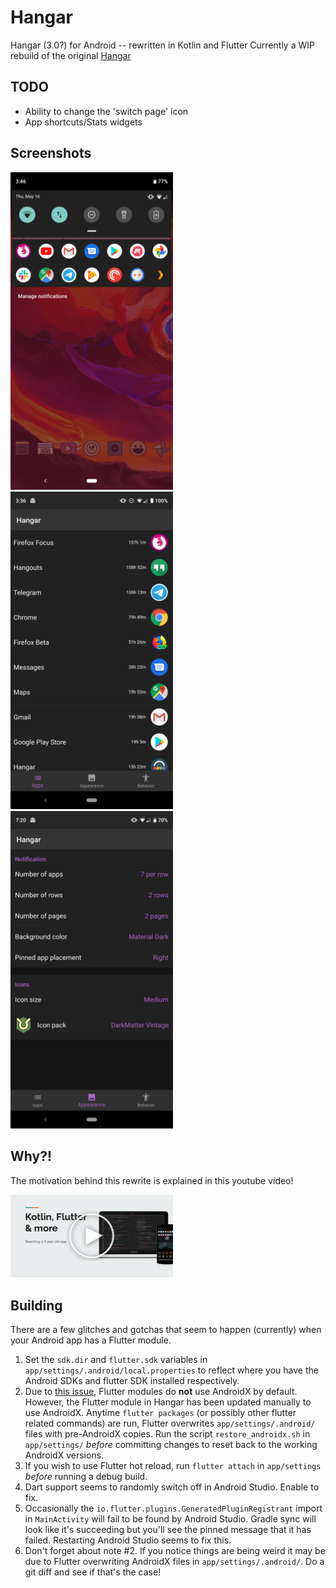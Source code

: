 # Hangar
Hangar (3.0?) for Android -- rewritten in Kotlin and Flutter
Currently a WIP rebuild of the original [Hangar](https://github.com/corcoran/hangar)
## TODO
- Ability to change the 'switch page' icon
- App shortcuts/Stats widgets
## Screenshots
<a href="screenshots/1.jpg"><img src="screenshots/1.jpg" width="260"></a>
<a href="screenshots/2.jpg"><img src="screenshots/2.jpg" width="260"></a>
<a href="screenshots/3.jpg"><img src="screenshots/3.jpg" width="260"></a>
## Why?!
The motivation behind this rewrite is explained in this youtube video!

<a href="https://www.youtube.com/watch?v=aN699vpnRXg"><img src="screenshots/talk.jpg" width="260"></a>
## Building
There are a few glitches and gotchas that seem to happen (currently) when your Android app has a Flutter module.
1) Set the `sdk.dir` and `flutter.sdk` variables in `app/settings/.android/local.properties` to reflect where you have the Android SDKs and flutter SDK installed respectively.
2) Due to [this issue](https://github.com/flutter/flutter/issues/28805), Flutter modules do __not__ use AndroidX by default. However, the Flutter module in Hangar has been updated manually to use AndroidX. Anytime `flutter packages` (or possibly other flutter related commands) are run, Flutter overwrites `app/settings/.android/` files with pre-AndroidX copies.  Run the script `restore_androidx.sh` in `app/settings/` _before_ committing changes to reset back to the working AndroidX versions.
3) If you wish to use Flutter hot reload, run `flutter attach` in `app/settings` _before_ running a debug build.
4) Dart support seems to randomly switch off in Android Studio.  Enable to fix.
5) Occasionally the `io.flutter.plugins.GeneratedPluginRegistrant` import in `MainActivity` will fail to be found by Android Studio. Gradle sync will look like it's succeeding but you'll see the pinned message that it has failed.  Restarting Android Studio seems to fix this.
6) Don't forget about note #2.  If you notice things are being weird it may be due to Flutter overwriting AndroidX files in `app/settings/.android/`.  Do a git diff and see if that's the case!